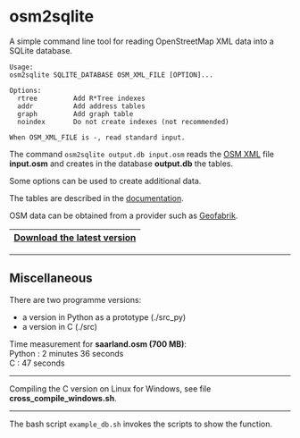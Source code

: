 # osm2sqlite

A simple command line tool for reading OpenStreetMap XML data into a SQLite database.

```
Usage:
osm2sqlite SQLITE_DATABASE OSM_XML_FILE [OPTION]...

Options:
  rtree         Add R*Tree indexes
  addr          Add address tables
  graph         Add graph table
  noindex       Do not create indexes (not recommended)

When OSM_XML_FILE is -, read standard input.
```

The command `osm2sqlite output.db input.osm` reads the
[OSM XML](https://wiki.openstreetmap.org/wiki/OSM_XML) file **input.osm** and
creates in the database **output.db** the tables.

Some options can be used to create additional data.

The tables are described in the [documentation](doc/doc_osm2sqlite.md).

OSM data can be obtained from a provider such as [Geofabrik](https://download.geofabrik.de).

|[**Download the latest version**](https://github.com/osmzoso/osm2sqlite/releases/latest)|
|----------------------------------------------------------------------------------------|

---

## Miscellaneous

There are two programme versions:  
- a version in Python as a prototype (./src_py)  
- a version in C (./src)  

Time measurement for **saarland.osm (700 MB)**:  
Python : 2 minutes 36 seconds  
C      : 47 seconds  

---

Compiling the C version on Linux for Windows, see file **cross_compile_windows.sh**.

---

The bash script `example_db.sh` invokes the scripts to show the function.
